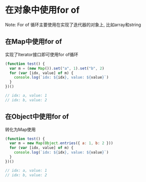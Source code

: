 # 在对象中使用for of

Note: For of 循环主要使用在实现了迭代器的对象上, 比如array和string

## 在Map中使用for of

实现了Iterator接口即可使用for of循环

```javascript
(function test() {
  var m = (new Map()).set("a", 1).set("b", 2)
  for (var [idx, value] of m) {
    console.log(`idx: ${idx}, value: ${value}`)
  }
})()

// idx: a, value: 1
// idx: b, value: 2
```

## 在Object中使用for of

转化为Map使用

```javascript
(function test() {
  var m = new Map(Object.entries({ a: 1, b: 2 }))
  for (var [idx, value] of m) {
    console.log(`idx: ${idx}, value: ${value}`)
  }
})()

// idx: a, value: 1
// idx: b, value: 2
```